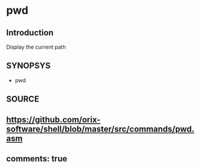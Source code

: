 # pwd

## Introduction

Display the current path

## SYNOPSYS

+ pwd

## SOURCE

https://github.com/orix-software/shell/blob/master/src/commands/pwd.asm
---
comments: true
---
